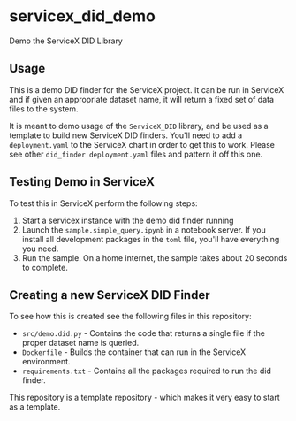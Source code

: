 # servicex_did_demo

 Demo the ServiceX DID Library

## Usage

This is a demo DID finder for the ServiceX project. It can be run in ServiceX and if given an appropriate dataset name, it will return a fixed set of data files to the system.

It is meant to demo usage of the `ServiceX_DID` library, and be used as a template to build new ServiceX DID finders. You'll need to add a `deployment.yaml` to the ServiceX chart in order to get this to work. Please see other `did_finder deployment.yaml` files and pattern it off this one.

## Testing Demo in ServiceX

To test this in ServiceX perform the following steps:

1. Start a servicex instance with the demo did finder running
1. Launch the `sample.simple_query.ipynb` in a notebook server. If you install all development packages in the `toml` file, you'll have everything you need.
1. Run the sample. On a home internet, the sample takes about 20 seconds to complete.

## Creating a new ServiceX DID Finder

To see how this is created see the following files in this repository:

* `src/demo.did.py` - Contains the code that returns a single file if the proper dataset name is queried.
* `Dockerfile` - Builds the container that can run in the ServiceX environment.
* `requirements.txt` - Contains all the packages required to run the did finder.

This repository is a template repository - which makes it very    easy to start as a template.
